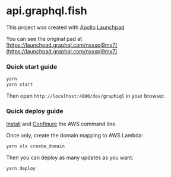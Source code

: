 # api.graphql.fish



This project was created with [Apollo Launchpad](https://launchpad.graphql.com)

You can see the original pad at [https://launchpad.graphql.com/nxxxpj9mx7](https://launchpad.graphql.com/nxxxpj9mx7)

### Quick start guide

```sh
yarn
yarn start
```

Then open `http://localhost:4000/dev/graphiql` in your browser.

### Quick deploy guide

[Install](https://aws.amazon.com/cli) and [Configure](http://docs.aws.amazon.com/cli/latest/userguide/cli-chap-getting-started.html) the AWS command line.

Once only, create the domain mapping to AWS Lambda:

```sh
yarn sls create_domain
```

Then you can deploy as many updates as you want:

```sh
yarn deploy
```